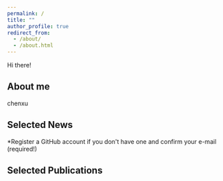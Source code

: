```yaml
---
permalink: /
title: ""
author_profile: true
redirect_from: 
  - /about/
  - /about.html
---
```


Hi there!

About me
------
chenxu

Selected News
------
  *Register a GitHub account if you don't have one and confirm your e-mail (required!)


Selected Publications
------



